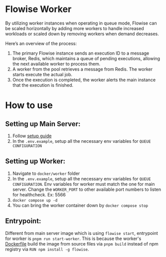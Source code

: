 # Flowise Worker

By utilizing worker instances when operating in queue mode, Flowise can be scaled horizontally by adding more workers to handle increased workloads or scaled down by removing workers when demand decreases.

Here’s an overview of the process:

1. The primary Flowise instance sends an execution ID to a message broker, Redis, which maintains a queue of pending executions, allowing the next available worker to process them.
2. A worker from the pool retrieves a message from Redis.
   The worker starts execute the actual job.
3. Once the execution is completed, the worker alerts the main instance that the execution is finished.

# How to use

## Setting up Main Server:

1. Follow [setup guide](https://github.com/FlowiseAI/Flowise/blob/main/docker/README.md)
2. In the `.env.example`, setup all the necessary env variables for `QUEUE CONFIGURATION`

## Setting up Worker:

1. Navigate to `docker/worker` folder
2. In the `.env.example`, setup all the necessary env variables for `QUEUE CONFIGURATION`. Env variables for worker must match the one for main server. Change the `WORKER_PORT` to other available port numbers to listen for healthcheck. Ex: 5566
3. `docker compose up -d`
4. You can bring the worker container down by `docker compose stop`

## Entrypoint:

Different from main server image which is using `flowise start`, entrypoint for worker is `pnpm run start-worker`. This is because the worker's [Dockerfile](./Dockerfile) build the image from source files via `pnpm build` instead of npm registry via `RUN npm install -g flowise`.
